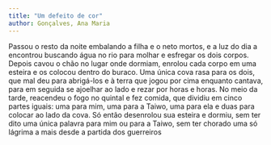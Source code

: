 ```yaml
---
title: "Um defeito de cor"
author: Gonçalves, Ana Maria
---
```

<div data-schema-version="8"><p>Passou o resto da noite embalando a filha e o neto mortos, e a luz do dia a encontrou buscando água no rio para molhar e esfregar os dois corpos. Depois cavou o chão no lugar onde dormiam, enrolou cada corpo em uma esteira e os colocou dentro do buraco. Uma única cova rasa para os dois, que mal deu para abrigá-los e à terra que jogou por cima enquanto cantava, para em seguida se ajoelhar ao lado e rezar por horas e horas. No meio da tarde, reacendeu o fogo no quintal e fez comida, que dividiu em cinco partes iguais: uma para mim, uma para a Taiwo, uma para ela e duas para colocar ao lado da cova. Só então desenrolou sua esteira e dormiu, sem ter dito uma única palavra para mim ou para a Taiwo, sem ter chorado uma só lágrima a mais desde a partida dos guerreiros</p> </div>
